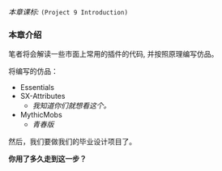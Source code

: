 *本章课标:* `(Project 9 Introduction)`

### 本章介绍
笔者将会解读一些市面上常用的插件的代码, 并按照原理编写仿品。  

将编写的仿品：
- Essentials
- SX-Attributes
  - _我知道你们就想看这个。_
- MythicMobs
  -  _青春版_

然后，我们要做我们的毕业设计项目了。

__你用了多久走到这一步？__
